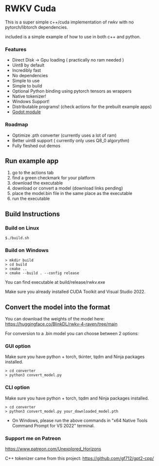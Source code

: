 # RWKV Cuda

This is a super simple c++/cuda implementation of rwkv with no pytorch/libtorch dependencies.

included is a simple example of how to use in both c++ and python.

### Features

* Direct Disk -> Gpu loading ( practically no ram needed )
* Uint8 by default
* Incredibly fast
* No dependencies
* Simple to use
* Simple to build
* Optional Python binding using pytorch tensors as wrappers
* Native tokenizer!
* Windows Support!
* Distributable programs! (check actions for the prebuilt example apps)
* [Godot module](https://github.com/harrisonvanderbyl/godot-rwkv)

### Roadmap

* Optimize .pth converter (currently uses a lot of ram)
* Better uint8 support ( currently only uses Q8_0 algorythm)
* Fully fleshed out demos

## Run example app
1) go to the actions tab
2) find a green checkmark for your platform
3) download the executable
4) download or convert a model (download links pending)
5) place the model.bin file in the same place as the executable
6) run the executable

## Build Instructions

### Build on Linux
```
$./build.sh
```

### Build on Windows

```
> mkdir build
> cd build
> cmake ..
> cmake --build . --config release
```

You can find executable at build/release/rwkv.exe

Make sure you already installed CUDA Toolkit and Visual Studio 2022.

## Convert the model into the format

You can download the weights of the model here:
https://huggingface.co/BlinkDL/rwkv-4-raven/tree/main

For conversion to a .bin model you can choose between 2 options:

### GUI option

Make sure you have python + torch, tkinter, tqdm and Ninja packages installed.
```
> cd converter
> python3 convert_model.py
```

### CLI option

Make sure you have python + torch, tqdm and Ninja packages installed.
```
> cd converter
> python3 convert_model.py your_downloaded_model.pth
```


* On Windows, please run the above commands in "x64 Native Tools Command Prompt for VS 2022" terminal.


### Support me on Patreon
https://www.patreon.com/Unexplored_Horizons

C++ tokenizer came from this project:
https://github.com/gf712/gpt2-cpp/
